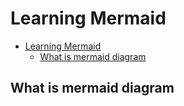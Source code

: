 # Learning Mermaid

- [Learning Mermaid](#learning-mermaid)
  - [What is mermaid diagram](#what-is-mermaid-diagram)

## What is mermaid diagram
